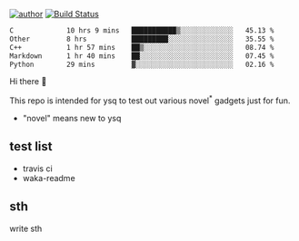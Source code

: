 [![author](https://img.shields.io/badge/author-ysq-green)](https://github.com/Yang-Shiqin)
[![Build Status](https://app.travis-ci.com/Yang-Shiqin/testall.svg?branch=main)](https://app.travis-ci.com/Yang-Shiqin/testall)

<!--START_SECTION:waka-->

```txt
C             10 hrs 9 mins   ███████████▒░░░░░░░░░░░░░   45.13 %
Other         8 hrs           █████████░░░░░░░░░░░░░░░░   35.55 %
C++           1 hr 57 mins    ██▒░░░░░░░░░░░░░░░░░░░░░░   08.74 %
Markdown      1 hr 40 mins    ██░░░░░░░░░░░░░░░░░░░░░░░   07.45 %
Python        29 mins         ▓░░░░░░░░░░░░░░░░░░░░░░░░   02.16 %
```

<!--END_SECTION:waka-->

Hi there 👋

This repo is intended for ysq to test out various novel<sup>*</sup> gadgets just for fun.

- "novel" means new to ysq

## test list
- travis ci
- waka-readme


## sth
write sth

